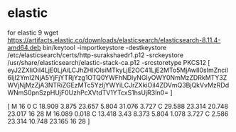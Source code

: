 # elastic
for elastic 9
wget https://artifacts.elastic.co/downloads/elasticsearch/elasticsearch-8.11.4-amd64.deb
bin/keytool -importkeystore -destkeystore /etc/elasticsearch/certs/http-surakshaedr1.p12 -srckeystore /usr/share/elasticsearch/elastic-stack-ca.p12 -srcstoretype PKCS12
 [ eyJ2ZXIiOiI4LjE0LjAiLCJhZHIiOlsiMTkyLjE2OC41LjE2MTo5MjAwIl0sImZnciI6IjI2YmI2NjA5YjFjYTRjYzg1OTQ0YWFhNDIyNGIyOWY0NmMzZDRkMTY3ZWVjNjMzZjA3NTRiZGEzMTc5YzljYWYiLCJrZXkiOiI4ZDVmQ3BjQkVvMzRDdWNmS0pnSzpHUjF0UzhPcXVtdTV1YTcxS1hsUjR3In0= ]

[
M 16 0 C 18.909 3.875 23.657 5.804 31.076 3.727 C 29.588 23.314 20.748 23.017 16 28 M 16.089 0.018 C 13.418 3.43 8.373 5.804 1.078 3.727 C 2.586 23.314 10.748 23.165 16 28
]
